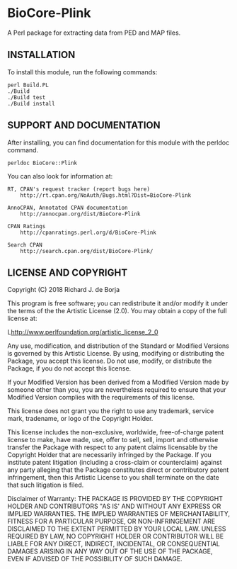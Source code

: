 # BioCore-Plink

A Perl package for extracting data from PED and MAP files.

## INSTALLATION

To install this module, run the following commands:

	perl Build.PL
	./Build
	./Build test
	./Build install

## SUPPORT AND DOCUMENTATION

After installing, you can find documentation for this module with the
perldoc command.

    perldoc BioCore::Plink

You can also look for information at:

    RT, CPAN's request tracker (report bugs here)
        http://rt.cpan.org/NoAuth/Bugs.html?Dist=BioCore-Plink

    AnnoCPAN, Annotated CPAN documentation
        http://annocpan.org/dist/BioCore-Plink

    CPAN Ratings
        http://cpanratings.perl.org/d/BioCore-Plink

    Search CPAN
        http://search.cpan.org/dist/BioCore-Plink/


## LICENSE AND COPYRIGHT

Copyright (C) 2018 Richard J. de Borja

This program is free software; you can redistribute it and/or modify it
under the terms of the the Artistic License (2.0). You may obtain a
copy of the full license at:

L<http://www.perlfoundation.org/artistic_license_2_0>

Any use, modification, and distribution of the Standard or Modified
Versions is governed by this Artistic License. By using, modifying or
distributing the Package, you accept this license. Do not use, modify,
or distribute the Package, if you do not accept this license.

If your Modified Version has been derived from a Modified Version made
by someone other than you, you are nevertheless required to ensure that
your Modified Version complies with the requirements of this license.

This license does not grant you the right to use any trademark, service
mark, tradename, or logo of the Copyright Holder.

This license includes the non-exclusive, worldwide, free-of-charge
patent license to make, have made, use, offer to sell, sell, import and
otherwise transfer the Package with respect to any patent claims
licensable by the Copyright Holder that are necessarily infringed by the
Package. If you institute patent litigation (including a cross-claim or
counterclaim) against any party alleging that the Package constitutes
direct or contributory patent infringement, then this Artistic License
to you shall terminate on the date that such litigation is filed.

Disclaimer of Warranty: THE PACKAGE IS PROVIDED BY THE COPYRIGHT HOLDER
AND CONTRIBUTORS "AS IS' AND WITHOUT ANY EXPRESS OR IMPLIED WARRANTIES.
THE IMPLIED WARRANTIES OF MERCHANTABILITY, FITNESS FOR A PARTICULAR
PURPOSE, OR NON-INFRINGEMENT ARE DISCLAIMED TO THE EXTENT PERMITTED BY
YOUR LOCAL LAW. UNLESS REQUIRED BY LAW, NO COPYRIGHT HOLDER OR
CONTRIBUTOR WILL BE LIABLE FOR ANY DIRECT, INDIRECT, INCIDENTAL, OR
CONSEQUENTIAL DAMAGES ARISING IN ANY WAY OUT OF THE USE OF THE PACKAGE,
EVEN IF ADVISED OF THE POSSIBILITY OF SUCH DAMAGE.

